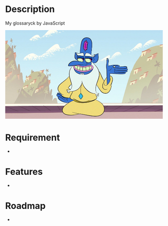 # Description
My glossaryck by JavaScript

![alt text](static/glossaryck.jpg)

# Requirement
*

# Features
*

# Roadmap
*
